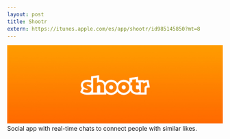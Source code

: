 ```yaml
---
layout: post
title: Shootr
extern: https://itunes.apple.com/es/app/shootr/id985145850?mt=8
---
```

<img src="/images/fulls/shootr.jpg" class="fit image">
Social app with real-time chats to connect people with similar likes.
